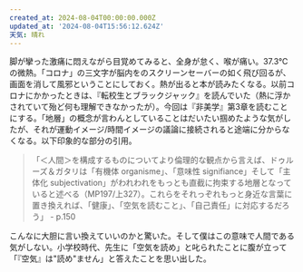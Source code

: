 ```yaml
---
created_at: 2024-08-04T00:00:00.000Z
updated_at: '2024-08-04T15:56:12.624Z'
天気: 晴れ
---
```


脚が攣った激痛に悶えながら目覚めてみると、全身が怠く、喉が痛い。37.3℃の微熱。「コロナ」の三文字が脳内をのスクリーンセーバーの如く飛び回るが、画面を消して風邪ということにしておく。熱が出ると本が読みたくなる。以前コロナにかかったときは、『転校生とブラックジャック』を読んでいた（熱に浮かされていて殆ど何も理解できなかったが）。今回は『非美学』第3章を読むことにする。「地層」の概念が言わんとしていることはだいたい掴めたような気がしたが、それが運動イメージ/時間イメージの議論に接続されると途端に分からなくなる。以下印象的な部分の引用。

> 「＜人間＞を構成するものについてより倫理的な観点から言えば、ドゥルーズ＆ガタリは「有機体 organisme」、「意味性 signifiance」そして「主体化 subjectivation」がわれわれをもっとも直截に拘束する地層となっていると述べる（MP197/上327）。これらをそれっぞれもっと身近な言葉に置き換えれば、「健康」、「空気を読むこと」、「自己責任」に対応するだろう」 - p.150

こんなに大胆に言い換えていいのかと驚いた。そして僕はこの意味で人間である気がしない。小学校時代、先生に「空気を読め」と叱られたことに腹が立って「『空気』は"読め"ません」と答えたことを思い出した。
